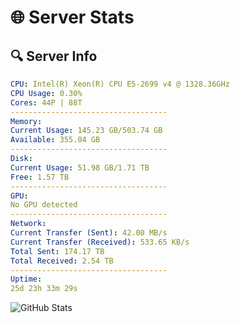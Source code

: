 # 🌐 Server Stats
## 🔍 Server Info
```yaml
CPU: Intel(R) Xeon(R) CPU E5-2699 v4 @ 1328.36GHz
CPU Usage: 0.30%
Cores: 44P | 88T
-----------------------------------
Memory:
Current Usage: 145.23 GB/503.74 GB
Available: 355.04 GB
-----------------------------------
Disk:
Current Usage: 51.98 GB/1.71 TB
Free: 1.57 TB
-----------------------------------
GPU:
No GPU detected
-----------------------------------
Network:
Current Transfer (Sent): 42.00 MB/s
Current Transfer (Received): 533.65 KB/s
Total Sent: 174.17 TB
Total Received: 2.54 TB
-----------------------------------
Uptime:
25d 23h 33m 29s
```
![GitHub Stats](https://img.shields.io/badge/Updated-2025-03-05_22:16:47-blue)